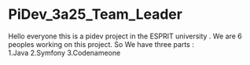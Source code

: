 # PiDev_3a25_Team_Leader
Hello everyone this is a pidev project in the ESPRIT university . We are 6 peoples working on this project.
So We have three parts :   
1.Java
2.Symfony
3.Codenameone
